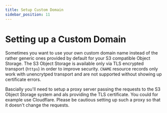 ```yaml
---
title: Setup Custom Domain
sidebar_position: 11
---
```


# Setting up a Custom Domain

Sometimes you want to use your own custom domain name instead of the rather generic ones provided by default for your S3 compatible Object Storage. The S3 Object Storage is available only via TLS encrypted transport (`https`) in order to improve security. `CNAME` resource records only work with unencrytped transport and are not supported without showing up certificate errors.

Bascially you'll need to setup a proxy server passing the requests to the S3 Object Storage system and als providing the TLS certificate. You could for example use Cloudflare. Please be cautious setting up such a proxy so that it doesn't change the requests.
